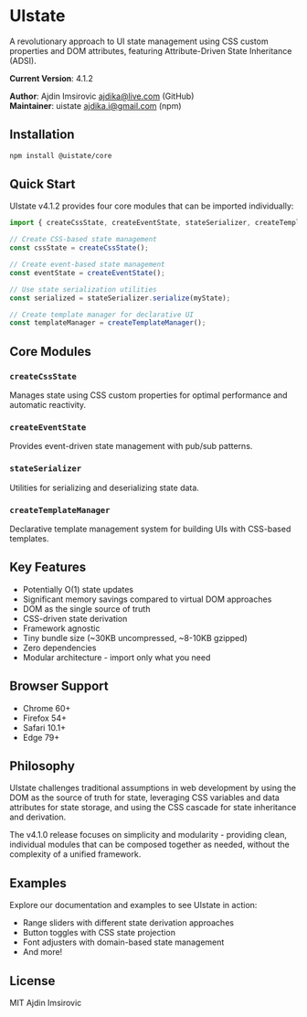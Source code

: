 # UIstate

A revolutionary approach to UI state management using CSS custom properties and DOM attributes, featuring Attribute-Driven State Inheritance (ADSI).

**Current Version**: 4.1.2

**Author**: Ajdin Imsirovic <ajdika@live.com> (GitHub)  
**Maintainer**: uistate <ajdika.i@gmail.com> (npm)

## Installation

```bash
npm install @uistate/core
```

## Quick Start

UIstate v4.1.2 provides four core modules that can be imported individually:

```javascript
import { createCssState, createEventState, stateSerializer, createTemplateManager } from '@uistate/core';

// Create CSS-based state management
const cssState = createCssState();

// Create event-based state management  
const eventState = createEventState();

// Use state serialization utilities
const serialized = stateSerializer.serialize(myState);

// Create template manager for declarative UI
const templateManager = createTemplateManager();
```

## Core Modules

### `createCssState`
Manages state using CSS custom properties for optimal performance and automatic reactivity.

### `createEventState` 
Provides event-driven state management with pub/sub patterns.

### `stateSerializer`
Utilities for serializing and deserializing state data.

### `createTemplateManager`
Declarative template management system for building UIs with CSS-based templates.

## Key Features

- Potentially O(1) state updates
- Significant memory savings compared to virtual DOM approaches
- DOM as the single source of truth
- CSS-driven state derivation
- Framework agnostic
- Tiny bundle size (~30KB uncompressed, ~8-10KB gzipped)
- Zero dependencies
- Modular architecture - import only what you need

## Browser Support

- Chrome 60+
- Firefox 54+
- Safari 10.1+
- Edge 79+

## Philosophy

UIstate challenges traditional assumptions in web development by using the DOM as the source of truth for state, leveraging CSS variables and data attributes for state storage, and using the CSS cascade for state inheritance and derivation.

The v4.1.0 release focuses on simplicity and modularity - providing clean, individual modules that can be composed together as needed, without the complexity of a unified framework.

## Examples

Explore our documentation and examples to see UIstate in action:

- Range sliders with different state derivation approaches
- Button toggles with CSS state projection
- Font adjusters with domain-based state management
- And more!

## License

MIT  Ajdin Imsirovic
